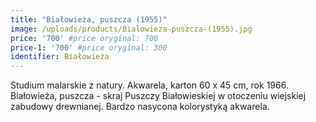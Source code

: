 ```yaml
---
title: "Białowieża, puszcza (1955)"
image: /uploads/products/Bialowieza-puszcza-(1955).jpg
price: '700' #price oryginal: 700
price-1: '700' #price oryginal: 300
identifier: Białowieża
---
```


Studium malarskie z natury. Akwarela, karton 60 x 45 cm, rok 1966. Białowieża, puszcza - skraj Puszczy Białowieskiej w otoczeniu wiejskiej zabudowy drewnianej. Bardzo nasycona kolorystyką akwarela.